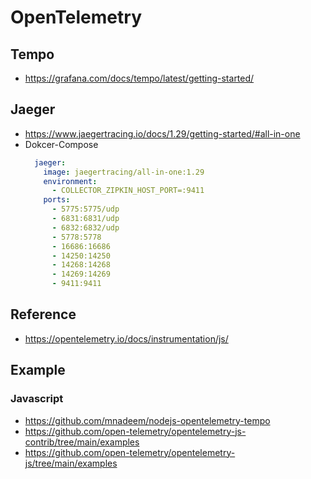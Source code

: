 # OpenTelemetry

## Tempo

* <https://grafana.com/docs/tempo/latest/getting-started/>

## Jaeger

* <https://www.jaegertracing.io/docs/1.29/getting-started/#all-in-one>
* Dokcer-Compose
  ```yaml
    jaeger:
      image: jaegertracing/all-in-one:1.29
      environment:
        - COLLECTOR_ZIPKIN_HOST_PORT=:9411
      ports:
        - 5775:5775/udp
        - 6831:6831/udp
        - 6832:6832/udp
        - 5778:5778
        - 16686:16686
        - 14250:14250
        - 14268:14268
        - 14269:14269
        - 9411:9411
  ```

## Reference

* <https://opentelemetry.io/docs/instrumentation/js/>

## Example

### Javascript

* <https://github.com/mnadeem/nodejs-opentelemetry-tempo>
* <https://github.com/open-telemetry/opentelemetry-js-contrib/tree/main/examples>
* <https://github.com/open-telemetry/opentelemetry-js/tree/main/examples>


